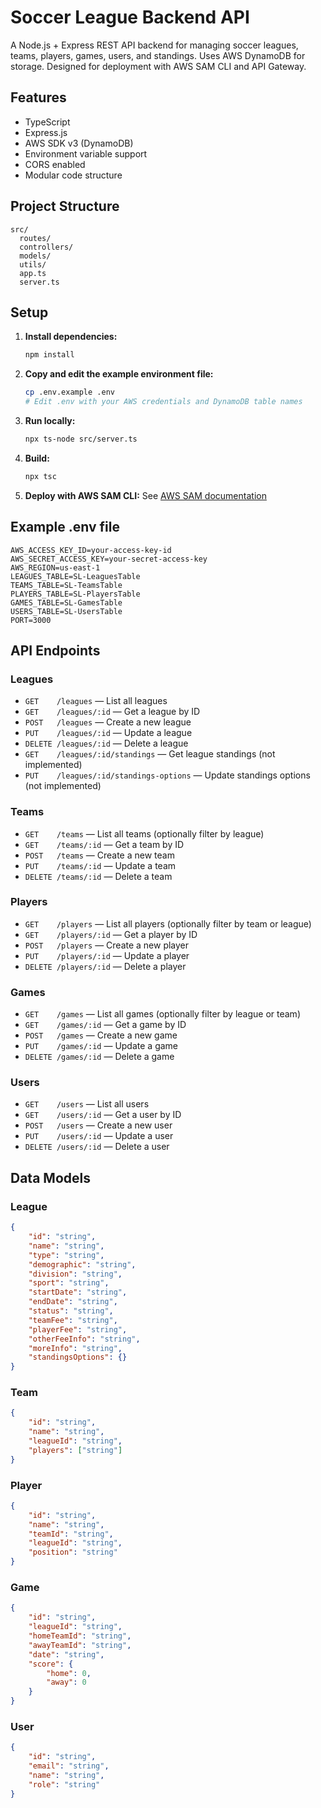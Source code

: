 # Soccer League Backend API

A Node.js + Express REST API backend for managing soccer leagues, teams, players, games, users, and standings. Uses AWS DynamoDB for storage. Designed for deployment with AWS SAM CLI and API Gateway.

## Features

- TypeScript
- Express.js
- AWS SDK v3 (DynamoDB)
- Environment variable support
- CORS enabled
- Modular code structure

## Project Structure

```
src/
  routes/
  controllers/
  models/
  utils/
  app.ts
  server.ts
```

## Setup

1. **Install dependencies:**
   ```bash
   npm install
   ```
2. **Copy and edit the example environment file:**
   ```bash
   cp .env.example .env
   # Edit .env with your AWS credentials and DynamoDB table names
   ```
3. **Run locally:**
   ```bash
   npx ts-node src/server.ts
   ```
4. **Build:**
   ```bash
   npx tsc
   ```
5. **Deploy with AWS SAM CLI:**
   See [AWS SAM documentation](https://docs.aws.amazon.com/serverless-application-model/latest/developerguide/serverless-sam-cli.html)

## Example .env file

```
AWS_ACCESS_KEY_ID=your-access-key-id
AWS_SECRET_ACCESS_KEY=your-secret-access-key
AWS_REGION=us-east-1
LEAGUES_TABLE=SL-LeaguesTable
TEAMS_TABLE=SL-TeamsTable
PLAYERS_TABLE=SL-PlayersTable
GAMES_TABLE=SL-GamesTable
USERS_TABLE=SL-UsersTable
PORT=3000
```

## API Endpoints

### Leagues

- `GET    /leagues` — List all leagues
- `GET    /leagues/:id` — Get a league by ID
- `POST   /leagues` — Create a new league
- `PUT    /leagues/:id` — Update a league
- `DELETE /leagues/:id` — Delete a league
- `GET    /leagues/:id/standings` — Get league standings (not implemented)
- `PUT    /leagues/:id/standings-options` — Update standings options (not implemented)

### Teams

- `GET    /teams` — List all teams (optionally filter by league)
- `GET    /teams/:id` — Get a team by ID
- `POST   /teams` — Create a new team
- `PUT    /teams/:id` — Update a team
- `DELETE /teams/:id` — Delete a team

### Players

- `GET    /players` — List all players (optionally filter by team or league)
- `GET    /players/:id` — Get a player by ID
- `POST   /players` — Create a new player
- `PUT    /players/:id` — Update a player
- `DELETE /players/:id` — Delete a player

### Games

- `GET    /games` — List all games (optionally filter by league or team)
- `GET    /games/:id` — Get a game by ID
- `POST   /games` — Create a new game
- `PUT    /games/:id` — Update a game
- `DELETE /games/:id` — Delete a game

### Users

- `GET    /users` — List all users
- `GET    /users/:id` — Get a user by ID
- `POST   /users` — Create a new user
- `PUT    /users/:id` — Update a user
- `DELETE /users/:id` — Delete a user

## Data Models

### League

```json
{
	"id": "string",
	"name": "string",
	"type": "string",
	"demographic": "string",
	"division": "string",
	"sport": "string",
	"startDate": "string",
	"endDate": "string",
	"status": "string",
	"teamFee": "string",
	"playerFee": "string",
	"otherFeeInfo": "string",
	"moreInfo": "string",
	"standingsOptions": {}
}
```

### Team

```json
{
	"id": "string",
	"name": "string",
	"leagueId": "string",
	"players": ["string"]
}
```

### Player

```json
{
	"id": "string",
	"name": "string",
	"teamId": "string",
	"leagueId": "string",
	"position": "string"
}
```

### Game

```json
{
	"id": "string",
	"leagueId": "string",
	"homeTeamId": "string",
	"awayTeamId": "string",
	"date": "string",
	"score": {
		"home": 0,
		"away": 0
	}
}
```

### User

```json
{
	"id": "string",
	"email": "string",
	"name": "string",
	"role": "string"
}
```
